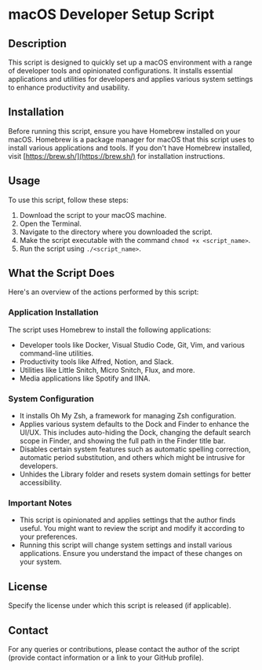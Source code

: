 # macOS Developer Setup Script

## Description

This script is designed to quickly set up a macOS environment with a range of developer tools and opinionated configurations. It installs essential applications and utilities for developers and applies various system settings to enhance productivity and usability.

## Installation

Before running this script, ensure you have Homebrew installed on your macOS. Homebrew is a package manager for macOS that this script uses to install various applications and tools. If you don't have Homebrew installed, visit [https://brew.sh/](https://brew.sh/) for installation instructions.

## Usage

To use this script, follow these steps:

1. Download the script to your macOS machine.
2. Open the Terminal.
3. Navigate to the directory where you downloaded the script.
4. Make the script executable with the command `chmod +x <script_name>`.
5. Run the script using `./<script_name>`.

## What the Script Does

Here's an overview of the actions performed by this script:

### Application Installation

The script uses Homebrew to install the following applications:

- Developer tools like Docker, Visual Studio Code, Git, Vim, and various command-line utilities.
- Productivity tools like Alfred, Notion, and Slack.
- Utilities like Little Snitch, Micro Snitch, Flux, and more.
- Media applications like Spotify and IINA.

### System Configuration

- It installs Oh My Zsh, a framework for managing Zsh configuration.
- Applies various system defaults to the Dock and Finder to enhance the UI/UX. This includes auto-hiding the Dock, changing the default search scope in Finder, and showing the full path in the Finder title bar.
- Disables certain system features such as automatic spelling correction, automatic period substitution, and others which might be intrusive for developers.
- Unhides the Library folder and resets system domain settings for better accessibility.

### Important Notes

- This script is opinionated and applies settings that the author finds useful. You might want to review the script and modify it according to your preferences.
- Running this script will change system settings and install various applications. Ensure you understand the impact of these changes on your system.

## License

Specify the license under which this script is released (if applicable).

## Contact

For any queries or contributions, please contact the author of the script (provide contact information or a link to your GitHub profile).
